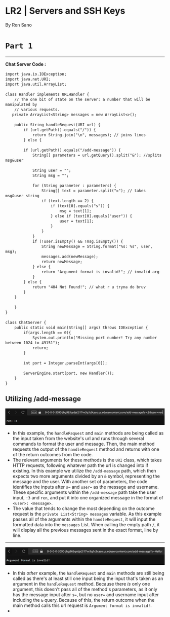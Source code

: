 # **LR2 | Servers and SSH Keys**

By Ren Sano

# `Part 1` 
---
**Chat Server Code :**

```
import java.io.IOException;
import java.net.URI;
import java.util.ArrayList;

class Handler implements URLHandler {
    // The one bit of state on the server: a number that will be manipulated by
    // various requests.
   private ArrayList<String> messages = new ArrayList<>();

    public String handleRequest(URI url) {
        if (url.getPath().equals("/")) {
            return String.join("\n", messages); // joins lines
        } else {
        
        if (url.getPath().equals("/add-message")) {
            String[] parameters = url.getQuery().split("&"); //splits msg&user

            String user = "";
            String msg = "";

            for (String parameter : parameters) {
                String[] text = parameter.split("="); // takes msg&user string
                if (text.length == 2) {
                    if (text[0].equals("s")) {
                        msg = text[1];
                    } else if (text[0].equals("user")) {
                        user = text[1];
                    }
                }
            }
            if (!user.isEmpty() && !msg.isEmpty()) { 
                String newMessage = String.format("%s: %s", user, msg);
                messages.add(newMessage);
                return newMessage;
            } else {
                return "Argument format is invalid!"; // invalid arg
            }
        } else {
            return "404 Not Found!"; // what r u tryna do bruv
        }
    }

    }
}         

class ChatServer {
    public static void main(String[] args) throws IOException {
        if(args.length == 0){
            System.out.println("Missing port number! Try any number between 1024 to 49151");
            return;
        }

        int port = Integer.parseInt(args[0]);

        ServerEngine.start(port, new Handler());
    }
}    
```

**Utilizing /add-message**
---
  ![Image](images/msgRen.png)
* In this example, the `handleRequest` and `main` methods are being called as the input taken from the website's url and runs through several commands to format the user and message. Then, the main method requests the output of the `handleRequest` method and returns with one of the return outcomes from the code.
* The relevant arguments for these methods is the `URI` class, which takes HTTP requests, following whatever path the url is changed into if existing. In this example we utilize the `/add-message` path, which then expects two more arguments divided by an `&` symbol, representing the message and the user. With another set of parameters, the code identifies the inputs after `s=` and `user=` as the message and username. These specific arguments within the `/add-message` path take the user input, `:3` and `ren`, and put it into one organized message in the format of `<user>: <message>`.
* The value that tends to change the most depending on the outcome request is the `private List<String> messages` variable. As this example passes all of the arguments within the `handleRequest`, it will input the formatted data into the `messages` List. When calling the empty path `/`, it will display all the previous messages sent in the exact format, line by line.

---
  ![Image](images/msgOneArg.png)
* In this *other* example, the `handleRequest` and `main` methods are still being called as there's at least still one input being the input that's taken as an argument in the `handleRequest` method. Because there *is* only one argument, this doesn't pass all of the method's parameters, as it only has the message input after `s=`, but no `user=` and username input after including the `&` query. Because of this, the return outcome when the main method calls this url request is `Argument format is invalid!`.
* 

